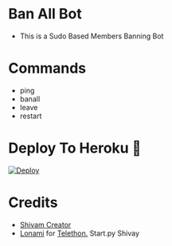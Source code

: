 # Ban All Bot

- This is a Sudo Based Members Banning Bot 
 
# Commands
- ping
- banall
- leave 
- restart

# Deploy To Heroku 🚀
[![Deploy](https://www.herokucdn.com/deploy/button.svg)](https://heroku.com/deploy?template=https://github.com/Shivam5210/BanAllBot)

# Credits
* [Shivam Creator](https://github.com/shivam5210)
* [Lonami](https://github.com/LonamiWebs/) for [Telethon.](https://github.com/LonamiWebs/Telethon)
Start.py Shivay
